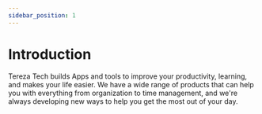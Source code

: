 ```yaml
---
sidebar_position: 1
---
```


# Introduction

Tereza Tech builds Apps and tools to improve your productivity, learning, and makes your life easier. We have a wide range of products that can help you with everything from organization to time management, and we're always developing new ways to help you get the most out of your day.
